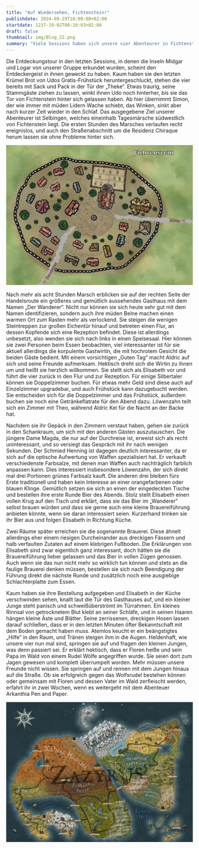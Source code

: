 ```yaml
---
title: "Auf Wiedersehen, Fichtenstein!"
publishdate: 2024-09-29T10:00:00+02:00
startdate: 1237-10-02T00:10:03+02:00
draft: false
thumbnail: img/Blog_22.png
summary: "Viele Sessions haben sich unsere vier Abenteurer in Fichtenstein aufgehalten, doch heute treibt es sie endlich weiter in die Richtung des Wirtshauses 'Der Wanderer'. Wen sie hier treffen und was sonst noch für Überraschungen auf sie warten, erfahrt ihr hier:"
---
```


Die Entdeckungstour in den letzten Sessions, in denen die Inseln Midgar und Logar von unserer Gruppe erkundet wurden, scheint den Entdeckergeist in ihnen geweckt zu haben. Kaum haben sie den letzten Krümel Brot von Udos Gratis-Frühstück heruntergeschluckt, stehen die vier bereits mit Sack und Pack in der Tür der „Theke“. Etwas traurig, seine Stammgäste ziehen zu lassen, winkt ihnen Udo noch hinterher, bis sie das Tor von Fichtenstein hinter sich gelassen haben. Ab hier übernimmt Simon, der wie immer mit müden Lidern Wache schiebt, das Winken, sinkt aber nach kurzer Zeit wieder in den Schlaf. Das ausgegebene Ziel unserer Abenteurer ist Selbingen, welches eineinhalb Tagesmärsche südwestlich von Fichtenstein liegt. Die ersten Stunden des Marsches verlaufen recht ereignislos, und auch den Straßenabschnitt um die Residenz Chiraque herum lassen sie ohne Probleme hinter sich.

<div class="img-max center">
  <img class="img-fluid rounded" title="Karte Fichtenstein" alt="Karte Fichtenstein." src="./img/fichtenstein.jpg" />
</div>

Nach mehr als acht Stunden Marsch erblicken sie auf der rechten Seite der Handelsroute ein größeres und gemütlich aussehendes Gasthaus mit dem Namen „Der Wanderer“. Nicht nur können sie sich heute sehr gut mit dem Namen identifizieren, sondern auch ihre müden Beine machen einen warmen Ort zum Rasten mehr als verlockend. Sie steigen die wenigen Steintreppen zur großen Eichentür hinauf und betreten einen Flur, an dessen Kopfende sich eine Rezeption befindet. Diese ist allerdings unbesetzt, also wenden sie sich nach links in einen Speisesaal. Hier können sie zwei Personen beim Essen beobachten, viel interessanter ist für sie aktuell allerdings die korpulente Gastwirtin, die mit hochrotem Gesicht die beiden Gäste bedient. Mit einem vorsichtigen „Guten Tag“ macht Aldric auf sich und seine Freunde aufmerksam. Hektisch dreht sich die Wirtin zu ihnen um und heißt sie herzlich willkommen. Sie stellt sich als Elisabeth vor und führt die vier zurück in den Flur und zur Rezeption. Für einige Silbertaler können sie Doppelzimmer buchen. Für etwas mehr Geld sind diese auch auf Einzelzimmer upgradebar, und auch Frühstück kann dazugebucht werden. Sie entscheiden sich für die Doppelzimmer und das Frühstück, außerdem buchen sie noch eine Getränkeflatrate für den Abend dazu. Löwenzahn teilt sich ein Zimmer mit Theo, während Aldric Kel für die Nacht an der Backe hat.

Nachdem sie ihr Gepäck in den Zimmern verstaut haben, gehen sie zurück in den Schankraum, um sich mit den anderen Gästen auszutauschen. Die jüngere Dame Magda, die nur auf der Durchreise ist, erweist sich als recht uninteressant, und so versiegt das Gespräch mit ihr nach wenigen Sekunden. Der Schmied Henning ist dagegen deutlich interessanter, da er sich auf die optische Aufwertung von Waffen spezialisiert hat. Er verkauft verschiedenste Farbsalze, mit denen man Waffen auch nachträglich farblich anpassen kann. Dies interessiert insbesondere Löwenzahn, der sich direkt mal drei Portionen grünes Farbsalz kauft. Die anderen drei bleiben fürs Erste traditionell und haben kein Interesse an einer orangefarbenen oder blauen Klinge. Gemütlich setzen sie sich an einen der eingedeckten Tische und bestellen ihre erste Runde Bier des Abends. Stolz stellt Elisabeth einen vollen Krug auf den Tisch und erklärt, dass sie das Bier im „Wanderer“ selbst brauen würden und dass sie gerne auch eine kleine Brauereiführung anbieten könnte, wenn sie daran interessiert seien. Kurzerhand trinken sie ihr Bier aus und folgen Elisabeth in Richtung Küche.

Zwei Räume später erreichen sie die sogenannte Brauerei. Diese ähnelt allerdings eher einem riesigen Durcheinander aus dreckigen Fässern und halb verfaulten Zutaten auf einem klebrigen Fußboden. Die Erklärungen von Elisabeth sind zwar eigentlich ganz interessant, doch hätten sie die Brauereiführung lieber gelassen und das Bier in vollen Zügen genossen. Auch wenn sie das nun nicht mehr so wirklich tun können und stets an die faulige Brauerei denken müssen, bestellen sie sich nach Beendigung der Führung direkt die nächste Runde und zusätzlich noch eine ausgiebige Schlachterplatte zum Essen.

Kaum haben sie ihre Bestellung aufgegeben und Elisabeth in der Küche verschwinden sehen, knallt laut die Tür des Gasthauses auf, und ein kleiner Junge steht panisch und schweißüberströmt im Türrahmen. Ein kleines Rinnsal von getrocknetem Blut klebt an seiner Schläfe, und in seinen Haaren hängen kleine Äste und Blätter. Seine zerrissenen, dreckigen Hosen lassen darauf schließen, dass er in den letzten Minuten öfter Bekanntschaft mit dem Boden gemacht haben muss. Atemlos keucht er ein beängstigtes „Hilfe“ in den Raum, und Tränen steigen ihm in die Augen. Heldenhaft, wie unsere vier nun mal sind, springen sie auf und fragen den kleinen Jungen, was denn passiert sei. Er erklärt hektisch, dass er Floren heiße und sein Papa im Wald von einem Rudel Wölfe angegriffen wurde. Sie seien dort zum Jagen gewesen und komplett überrumpelt worden. Mehr müssen unsere Freunde nicht wissen. Sie springen auf und rennen mit dem Jungen hinaus auf die Straße. Ob sie erfolgreich gegen das Wolfsrudel bestehen können oder gemeinsam mit Floren und dessen Vater im Wald zerfleischt werden, erfahrt ihr in zwei Wochen, wenn es weitergeht mit dem Abenteuer Arkanthia Pen and Paper.

<div class="center">
  <img class="img-fluid" title="Weltkarte Arkanthia" alt="Weltkarte Arkanthia." src="./img/Arkanthia_Full_Map_Fichtenstein_Wanderer.jpg" />
</div>
